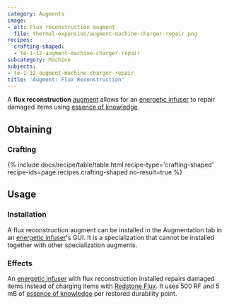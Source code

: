 ```yaml
---
category: Augments
image:
- alt: Flux reconstruction augment
  file: thermal-expansion/augment-machine-charger-repair.png
recipes:
  crafting-shaped:
  - te-1-12-augment-machine-charger-repair
subcategory: Machine
subjects:
- te-1-12-augment-machine-charger-repair
title: 'Augment: Flux Reconstruction'
---
```


A **flux reconstruction** [augment](../augments/) allows for an [energetic
infuser](../energetic-infuser/) to repair damaged items using [essence of
knowledge](../../thermal-foundation/essence-of-knowledge/).


Obtaining
---------

### Crafting
{% include docs/recipe/table/table.html recipe-type='crafting-shaped' recipe-ids=page.recipes.crafting-shaped no-result=true %}


Usage
-----

### Installation
A flux reconstruction augment can be installed in the Augmentation tab in an
[energetic infuser](../energetic-infuser/)'s GUI. It is a specialization that
cannot be installed together with other specialization augments.

### Effects
An [energetic infuser](../energetic-infuser/) with flux reconstruction
installed repairs damaged items instead of charging items with [Redstone
Flux](/docs/redstone-flux/). It uses 500 RF and 5 mB of [essence of
knowledge](../../thermal-foundation/essence-of-knowledge/) per restored durability point.
